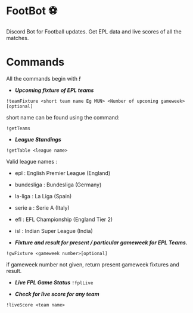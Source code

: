 # FootBot :soccer:
Discord Bot for Football updates. Get EPL data and live scores of all the matches.

# Commands

All the commands begin with ***!***

- ***Upcoming fixture of EPL teams***

```!teamFixture <short team name Eg MUN> <Number of upcoming gameweek>[optional]```

short name can be found using the command:

```!getTeams```

- ***League Standings***

```!getTable <league name>```

Valid league names :
  - epl : English Premier League (England)
  - bundesliga : Bundesliga (Germany)
  - la-liga : La Liga (Spain)
  - serie a : Serie A (Italy)
  - efl : EFL Championship (England Tier 2)
  - isl : Indian Super League (India)

- ***Fixture and result for present / particular gameweek for EPL Teams.***

```!gwFixture <gameweek number>[optional]```

if gameweek number not given, return present gameweek fixtures and result.

- ***Live FPL Game Status***
```!fplLive```

- ***Check for live score for any team***

```!liveScore <team name>```
